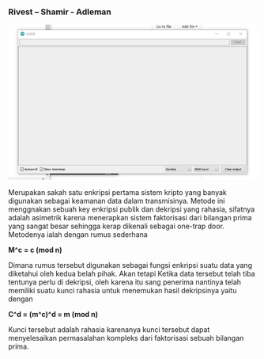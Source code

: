 ### Rivest – Shamir - Adleman

![](https://github.com/tjakra-birawa/Keamanan_Komputer_Arduino/blob/master/Dokumentasi/rsa.gif?raw=true)

Merupakan sakah satu enkripsi pertama sistem kripto yang banyak digunakan sebagai keamanan data dalam transmisinya. Metode ini menggnakan sebuah key enkripsi publik dan dekripsi yang rahasia, sifatnya adalah asimetrik karena menerapkan sistem faktorisasi dari bilangan prima yang sangat besar sehingga kerap dikenali sebagai one-trap door.
Metodenya ialah dengan rumus sederhana

**M^c = c (mod n)**

Dimana rumus tersebut digunakan sebagai fungsi enkripsi suatu data yang diketahui oleh kedua belah pihak. Akan tetapi Ketika data tersebut telah tiba tentunya perlu di dekripsi, oleh karena itu sang penerima nantinya telah memiliki suatu kunci rahasia untuk menemukan hasil dekripsinya yaitu dengan

**C^d = (m^c)^d = m (mod n)**

Kunci tersebut adalah rahasia karenanya kunci tersebut dapat menyelesaikan permasalahan kompleks dari faktorisasi sebuah bilangan prima.
